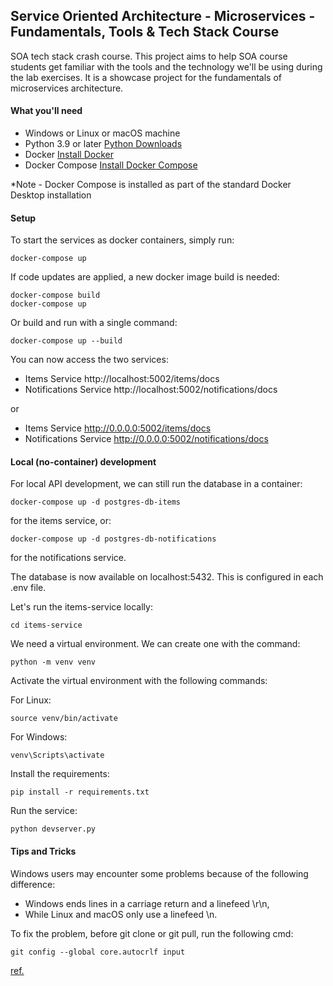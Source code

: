 ## Service Oriented Architecture - Microservices - Fundamentals, Tools & Tech Stack Course

SOA tech stack crash course. This project aims to help SOA course students get
familiar with the tools and the technology we'll be using during the lab exercises.
It is a showcase project for the fundamentals of microservices architecture.

#### What you'll need

* Windows or Linux or macOS machine
* Python 3.9 or later [Python Downloads](https://www.python.org/downloads/)
* Docker [Install Docker](https://docs.docker.com/engine/install/)
* Docker Compose [Install Docker Compose](https://docs.docker.com/compose/install/)

*Note - Docker Compose is installed as part of the standard Docker Desktop installation

#### Setup

To start the services as docker containers, simply run:
```
docker-compose up
```

If code updates are applied, a new docker image build is needed:

```
docker-compose build
docker-compose up
```

Or build and run with a single command:
```
docker-compose up --build
```

You can now access the two services:
- Items Service http://localhost:5002/items/docs
- Notifications Service http://localhost:5002/notifications/docs

or

- Items Service http://0.0.0.0:5002/items/docs
- Notifications Service http://0.0.0.0:5002/notifications/docs


#### Local (no-container) development

For local API development, we can still run the database in a container:
```
docker-compose up -d postgres-db-items
```

for the items service, or:
```
docker-compose up -d postgres-db-notifications
```
for the notifications service.

The database is now available on localhost:5432. This is configured in each .env file.

Let's run the items-service locally:
```
cd items-service
```

We need a virtual environment. We can create one with the command:
```
python -m venv venv
```

Activate the virtual environment with the following commands:

For Linux:
```
source venv/bin/activate
```

For Windows:
```
venv\Scripts\activate
```

Install the requirements:
```
pip install -r requirements.txt
```

Run the service:
```
python devserver.py
```

#### Tips and Tricks

Windows users may encounter some problems because of the following difference:

- Windows ends lines in a carriage return and a linefeed \r\n,
- While Linux and macOS only use a linefeed \n.

To fix the problem, before git clone or git pull, run the following cmd:
```
git config --global core.autocrlf input
```

[ref.](https://github.com/docker/compose/issues/2301)
